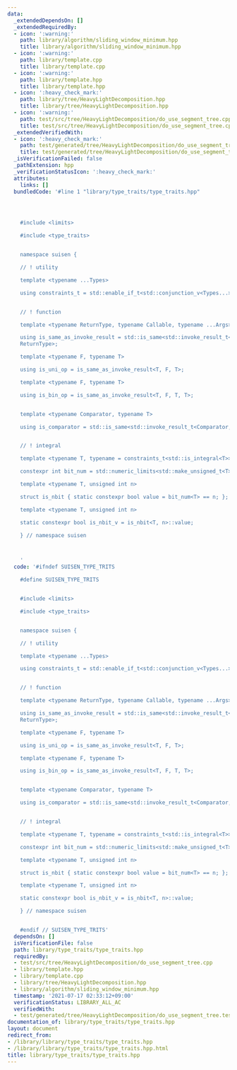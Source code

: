 ```yaml
---
data:
  _extendedDependsOn: []
  _extendedRequiredBy:
  - icon: ':warning:'
    path: library/algorithm/sliding_window_minimum.hpp
    title: library/algorithm/sliding_window_minimum.hpp
  - icon: ':warning:'
    path: library/template.cpp
    title: library/template.cpp
  - icon: ':warning:'
    path: library/template.hpp
    title: library/template.hpp
  - icon: ':heavy_check_mark:'
    path: library/tree/HeavyLightDecomposition.hpp
    title: library/tree/HeavyLightDecomposition.hpp
  - icon: ':warning:'
    path: test/src/tree/HeavyLightDecomposition/do_use_segment_tree.cpp
    title: test/src/tree/HeavyLightDecomposition/do_use_segment_tree.cpp
  _extendedVerifiedWith:
  - icon: ':heavy_check_mark:'
    path: test/generated/tree/HeavyLightDecomposition/do_use_segment_tree.test.cpp
    title: test/generated/tree/HeavyLightDecomposition/do_use_segment_tree.test.cpp
  _isVerificationFailed: false
  _pathExtension: hpp
  _verificationStatusIcon: ':heavy_check_mark:'
  attributes:
    links: []
  bundledCode: '#line 1 "library/type_traits/type_traits.hpp"




    #include <limits>

    #include <type_traits>


    namespace suisen {

    // ! utility

    template <typename ...Types>

    using constraints_t = std::enable_if_t<std::conjunction_v<Types...>, nullptr_t>;


    // ! function

    template <typename ReturnType, typename Callable, typename ...Args>

    using is_same_as_invoke_result = std::is_same<std::invoke_result_t<Callable, Args...>,
    ReturnType>;

    template <typename F, typename T>

    using is_uni_op = is_same_as_invoke_result<T, F, T>;

    template <typename F, typename T>

    using is_bin_op = is_same_as_invoke_result<T, F, T, T>;


    template <typename Comparator, typename T>

    using is_comparator = std::is_same<std::invoke_result_t<Comparator, T, T>, bool>;


    // ! integral

    template <typename T, typename = constraints_t<std::is_integral<T>>>

    constexpr int bit_num = std::numeric_limits<std::make_unsigned_t<T>>::digits;

    template <typename T, unsigned int n>

    struct is_nbit { static constexpr bool value = bit_num<T> == n; };

    template <typename T, unsigned int n>

    static constexpr bool is_nbit_v = is_nbit<T, n>::value;

    } // namespace suisen



    '
  code: '#ifndef SUISEN_TYPE_TRITS

    #define SUISEN_TYPE_TRITS


    #include <limits>

    #include <type_traits>


    namespace suisen {

    // ! utility

    template <typename ...Types>

    using constraints_t = std::enable_if_t<std::conjunction_v<Types...>, nullptr_t>;


    // ! function

    template <typename ReturnType, typename Callable, typename ...Args>

    using is_same_as_invoke_result = std::is_same<std::invoke_result_t<Callable, Args...>,
    ReturnType>;

    template <typename F, typename T>

    using is_uni_op = is_same_as_invoke_result<T, F, T>;

    template <typename F, typename T>

    using is_bin_op = is_same_as_invoke_result<T, F, T, T>;


    template <typename Comparator, typename T>

    using is_comparator = std::is_same<std::invoke_result_t<Comparator, T, T>, bool>;


    // ! integral

    template <typename T, typename = constraints_t<std::is_integral<T>>>

    constexpr int bit_num = std::numeric_limits<std::make_unsigned_t<T>>::digits;

    template <typename T, unsigned int n>

    struct is_nbit { static constexpr bool value = bit_num<T> == n; };

    template <typename T, unsigned int n>

    static constexpr bool is_nbit_v = is_nbit<T, n>::value;

    } // namespace suisen


    #endif // SUISEN_TYPE_TRITS'
  dependsOn: []
  isVerificationFile: false
  path: library/type_traits/type_traits.hpp
  requiredBy:
  - test/src/tree/HeavyLightDecomposition/do_use_segment_tree.cpp
  - library/template.hpp
  - library/template.cpp
  - library/tree/HeavyLightDecomposition.hpp
  - library/algorithm/sliding_window_minimum.hpp
  timestamp: '2021-07-17 02:33:12+09:00'
  verificationStatus: LIBRARY_ALL_AC
  verifiedWith:
  - test/generated/tree/HeavyLightDecomposition/do_use_segment_tree.test.cpp
documentation_of: library/type_traits/type_traits.hpp
layout: document
redirect_from:
- /library/library/type_traits/type_traits.hpp
- /library/library/type_traits/type_traits.hpp.html
title: library/type_traits/type_traits.hpp
---
```

